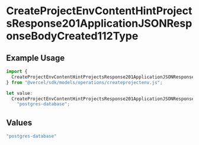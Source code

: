 # CreateProjectEnvContentHintProjectsResponse201ApplicationJSONResponseBodyCreated112Type

## Example Usage

```typescript
import {
  CreateProjectEnvContentHintProjectsResponse201ApplicationJSONResponseBodyCreated112Type,
} from "@vercel/sdk/models/operations/createprojectenv.js";

let value:
  CreateProjectEnvContentHintProjectsResponse201ApplicationJSONResponseBodyCreated112Type =
    "postgres-database";
```

## Values

```typescript
"postgres-database"
```